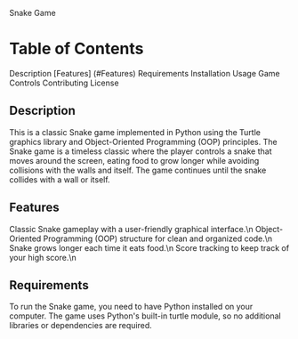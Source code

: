 Snake Game
# Table of Contents

Description
[Features] (#Features)
Requirements
Installation
Usage
Game Controls
Contributing
License

## Description

This is a classic Snake game implemented in Python using the Turtle graphics library and Object-Oriented Programming (OOP) principles. The Snake game is a timeless classic where the player controls a snake that moves around the screen, eating food to grow longer while avoiding collisions with the walls and itself. The game continues until the snake collides with a wall or itself.

## Features

Classic Snake gameplay with a user-friendly graphical interface.\n
Object-Oriented Programming (OOP) structure for clean and organized code.\n
Snake grows longer each time it eats food.\n
Score tracking to keep track of your high score.\n

## Requirements

To run the Snake game, you need to have Python installed on your computer. The game uses Python's built-in turtle module, so no additional libraries or dependencies are required.
